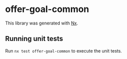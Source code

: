 # offer-goal-common

This library was generated with [Nx](https://nx.dev).

## Running unit tests

Run `nx test offer-goal-common` to execute the unit tests.
